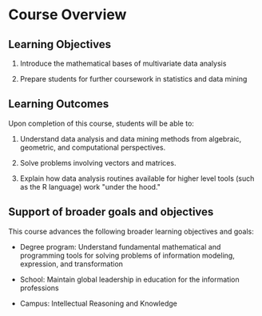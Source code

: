 # Course Overview

## Learning Objectives

1. Introduce the mathematical bases of multivariate data analysis

2. Prepare students for further coursework in statistics and data mining

## Learning Outcomes

Upon completion of this course, students will be able to:

1. Understand data analysis and data mining methods from algebraic,
   geometric, and computational perspectives.

2. Solve problems involving vectors and matrices.

3. Explain how data analysis routines available for higher level tools (such as the R language) work "under the hood."

## Support of broader goals and objectives

This course advances the following broader learning objectives and goals:

- Degree program: Understand fundamental mathematical and programming
  tools for solving problems of information modeling, expression, and
  transformation

- School: Maintain global leadership in education for the information
  professions

- Campus: Intellectual Reasoning and Knowledge

